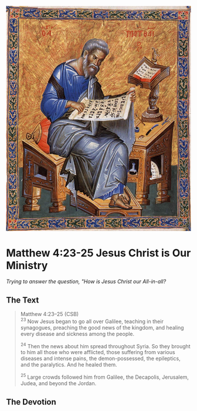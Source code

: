 <img class="intro-right" src="art-matthew.jpg">

# Matthew 4:23-25 Jesus Christ is Our Ministry

*Trying to answer the question, "How is Jesus Christ our All-in-all?*

## The Text

>Matthew 4:23–25 (CSB)  
><sup>23</sup> Now Jesus began to go all over Galilee, teaching in their synagogues, preaching the good news of the kingdom, and healing every disease and sickness among the people. 
>
><sup>24</sup> Then the news about him spread throughout Syria. So they brought to him all those who were afflicted, those suffering from various diseases and intense pains, the demon-possessed, the epileptics, and the paralytics. And he healed them. 
>
><sup>25</sup> Large crowds followed him from Galilee, the Decapolis, Jerusalem, Judea, and beyond the Jordan.

## The Devotion

